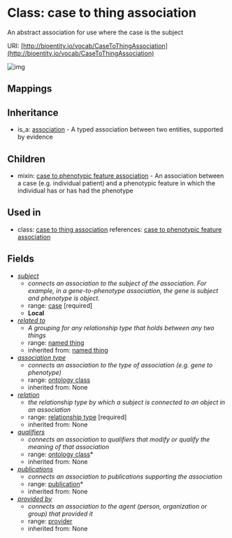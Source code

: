 # Class: case to thing association


An abstract association for use where the case is the subject

URI: [http://bioentity.io/vocab/CaseToThingAssociation](http://bioentity.io/vocab/CaseToThingAssociation)

![img](http://yuml.me/diagram/nofunky;dir:TB/class/\[Association]^-\[CaseToThingAssociation|id(i):identifier_type%20%3F;name(i):label_type%20%3F;category(i):label_type%20%3F;node_property(i):string%20%3F;iri(i):iri_type%20%3F;full_name(i):label_type%20%3F;description(i):narrative_text%20%3F;systematic_synonym(i):label_type%20%3F;negated(i):boolean%20%3F;object(i):string;association_slot(i):string%20%3F],%20\[CaseToThingAssociation]-%20related%20to(i)%20%3F>\[NamedThing],%20\[CaseToThingAssociation]-%20association%20type(i)%20%3F>\[OntologyClass],%20\[CaseToThingAssociation]-%20relation(i)>\[RelationshipType],%20\[CaseToThingAssociation]-%20qualifiers(i)%20*>\[OntologyClass],%20\[CaseToThingAssociation]-%20publications(i)%20*>\[Publication],%20\[CaseToThingAssociation]-%20provided%20by(i)%20%3F>\[Provider],%20\[CaseToThingAssociation]-%20subject>\[Case])
## Mappings

## Inheritance

 *  is_a: [association](Association.md) - A typed association between two entities, supported by evidence
## Children

 *  mixin: [case to phenotypic feature association](CaseToPhenotypicFeatureAssociation.md) - An association between a case (e.g. individual patient) and a phenotypic feature in which the individual has or has had the phenotype
## Used in

 *  class: [case to thing association](CaseToThingAssociation.md) references: [case to phenotypic feature association](CaseToPhenotypicFeatureAssociation.md)
## Fields

 * _[subject](subject.md)_
    * _connects an association to the subject of the association. For example, in a gene-to-phenotype association, the gene is subject and phenotype is object._
    * range: [case](Case.md) [required]
    * __Local__
 * _[related to](related_to.md)_
    * _A grouping for any relationship type that holds between any two things_
    * range: [named thing](NamedThing.md)
    * inherited from: [named thing](NamedThing.md)
 * _[association type](association_type.md)_
    * _connects an association to the type of association (e.g. gene to phenotype)_
    * range: [ontology class](OntologyClass.md)
    * inherited from: None
 * _[relation](relation.md)_
    * _the relationship type by which a subject is connected to an object in an association_
    * range: [relationship type](RelationshipType.md) [required]
    * inherited from: None
 * _[qualifiers](qualifiers.md)_
    * _connects an association to qualifiers that modify or qualify the meaning of that association_
    * range: [ontology class](OntologyClass.md)*
    * inherited from: None
 * _[publications](publications.md)_
    * _connects an association to publications supporting the association_
    * range: [publication](Publication.md)*
    * inherited from: None
 * _[provided by](provided_by.md)_
    * _connects an association to the agent (person, organization or group) that provided it_
    * range: [provider](Provider.md)
    * inherited from: None
